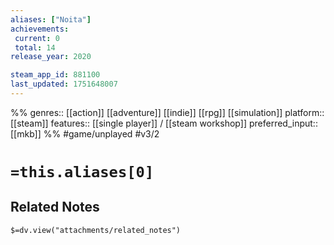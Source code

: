 ```yaml
---
aliases: ["Noita"]
achievements:
 current: 0
 total: 14
release_year: 2020

steam_app_id: 881100
last_updated: 1751648007
---
```

%%
genres:: [[action]] [[adventure]] [[indie]] [[rpg]] [[simulation]]
platform:: [[steam]]
features:: [[single player]] / [[steam workshop]]
preferred_input:: [[mkb]]
%%
#game/unplayed
#v3/2

# `=this.aliases[0]`
## Related Notes
`$=dv.view("attachments/related_notes")`